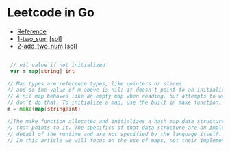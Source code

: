 
# Leetcode in Go

- [Reference](https://github.com/austingebauer/go-leetcode)
- [1-two_sum](https://raw.githubusercontent.com/jnuho/jnuho.github.io/master/hellogo/algorithm/1-two_sum/README.md)  [[sol]](https://raw.githubusercontent.com/jnuho/jnuho.github.io/master/hellogo/algorithm/1-two_sum/solution.go)
- [2-add_two_num](https://raw.githubusercontent.com/jnuho/jnuho.github.io/master/hellogo/algorithm/2-add_two_num/README.md)  [[sol]](https://raw.githubusercontent.com/jnuho/jnuho.github.io/master/hellogo/algorithm/2-add_two_num/solution.go)

```go
 
 // nil value if not initialized
 var m map[string] int

// Map types are reference types, like pointers or slices
// and so the value of m above is nil; it doesn’t point to an initialized map.
// A nil map behaves like an empty map when reading, but attempts to write to a nil map will cause a runtime panic;
// don’t do that. To initialize a map, use the built in make function:
m = make(map[string]int)

//The make function allocates and initializes a hash map data structure and returns a map value
// that points to it. The specifics of that data structure are an implementation
// detail of the runtime and are not specified by the language itself.
// In this article we will focus on the use of maps, not their implementation.

```